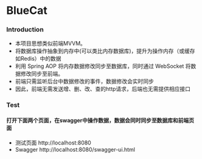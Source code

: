 # BlueCat

### Introduction

* 本项目思想类似前端MVVM。
* 将数据库操作抽象到内存中(可以类比内存数据库)，提升为操作内存（或缓存如Redis）中的数据 
* 利用 Spring AOP 将内存数据修改同步至数据库，同时通过 WebSocket 将数据修改同步至前端。
* 前端只需监听后台中数据修改的事件，数据修改会实时同步
* 因此，前端无需发送增、删、改、查的http请求，后端也无需提供相应接口

### Test
#### 打开下面两个页面，在swagger中操作数据，数据会同时同步至数据库和前端页面
* 测试页面 http://localhost:8080
* Swagger http://localhost:8080/swagger-ui.html